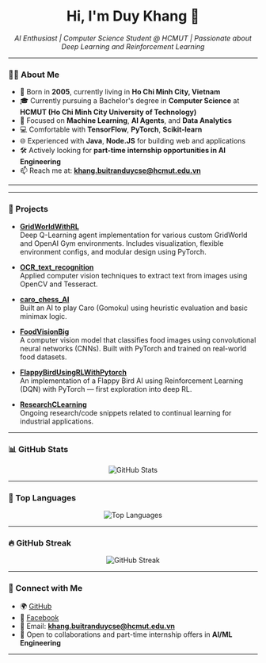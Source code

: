 <h1 align="center">Hi, I'm Duy Khang 👋</h1>

<p align="center">
  <em>AI Enthusiast | Computer Science Student @ HCMUT | Passionate about Deep Learning and Reinforcement Learning</em>
</p>

---

### 👨‍🎓 About Me

- 🧑 Born in **2005**, currently living in **Ho Chi Minh City, Vietnam**
- 🎓 Currently pursuing a Bachelor's degree in **Computer Science** at **HCMUT (Ho Chi Minh City University of Technology)**
- 🤖 Focused on **Machine Learning**, **AI Agents**, and **Data Analytics**
- 💻 Comfortable with **TensorFlow**, **PyTorch**, **Scikit-learn**
- 🌐 Experienced with **Java**, **Node.JS** for building web and applications
- 🛠️ Actively looking for **part-time internship opportunities in AI Engineering**
- 📫 Reach me at: **khang.buitranduycse@hcmut.edu.vn**

---
---

### 🚀 Projects

- **[GridWorldWithRL](https://github.com/khangbkk23/GridWorldWithRL)**  
  Deep Q-Learning agent implementation for various custom GridWorld and OpenAI Gym environments. Includes visualization, flexible environment configs, and modular design using PyTorch.
  
- **[OCR_text_recognition](https://github.com/khangbkk23/OCR_text_recognition)**  
  Applied computer vision techniques to extract text from images using OpenCV and Tesseract.

- **[caro_chess_AI](https://github.com/khangbkk23/caro_chess_AI)**  
  Built an AI to play Caro (Gomoku) using heuristic evaluation and basic minimax logic.

- **[FoodVisionBig](https://github.com/khangbkk23/FoodVisionBig)**  
  A computer vision model that classifies food images using convolutional neural networks (CNNs). Built with PyTorch and trained on real-world food datasets.

- **[FlappyBirdUsingRLWithPytorch](https://github.com/khangbkk23/FlappyBirdUsingRLWithPytorch)**  
  An implementation of a Flappy Bird AI using Reinforcement Learning (DQN) with PyTorch — first exploration into deep RL.

- **[ResearchCLearning](https://github.com/khangbkk23/ResearchCLearning)**  
  Ongoing research/code snippets related to continual learning for industrial applications.

---

### 📊 GitHub Stats

<p align="center">
  <img src="https://github-readme-stats.vercel.app/api?username=khangbkk23&show_icons=true&theme=radical" alt="GitHub Stats" />
</p>

---

### 🧠 Top Languages

<p align="center">
  <img src="https://github-readme-stats.vercel.app/api/top-langs/?username=khangbkk23&layout=compact&theme=radical" alt="Top Languages" />
</p>

---

### 🔥 GitHub Streak

<p align="center">
  <img src="https://streak-stats.demolab.com?user=khangbkk23&theme=radical&hide_border=false" alt="GitHub Streak" />
</p>

---

### 🤝 Connect with Me

- 🌍 [GitHub](https://github.com/khangbkk23)
- 💬 [Facebook](https://www.facebook.com/duykhang812005/)
- 📧 Email: **khang.buitranduycse@hcmut.edu.vn**
- 🧠 Open to collaborations and part-time internship offers in **AI/ML Engineering**

---
